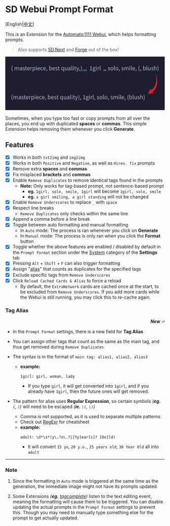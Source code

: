 ﻿# SD Webui Prompt Format
[English|[中文](README_ZH.md)]

This is an Extension for the [Automatic1111 Webui](https://github.com/AUTOMATIC1111/stable-diffusion-webui), which helps formatting prompts.

> Also supports [SD.Next](https://github.com/vladmandic/automatic) and [Forge](https://github.com/lllyasviel/stable-diffusion-webui-forge) out of the box!

<p align="center"><img src="sample.jpg" width=512></p>

Sometimes, when you type too fast or copy prompts from all over the places, you end up with duplicated **spaces** or **commas**. This simple Extension helps removing them whenever you click **Generate**.

## Features
- [x] Works in both `txt2img` and `img2img`
- [x] Works in both `Positive` and `Negative`, as well as `Hires. fix` prompts
- [x] Remove extra **spaces** and **commas**
- [x] Fix misplaced **brackets** and **commas**
- [x] Enable `Remove Duplicates` to remove identical tags found in the prompts
  - **Note:** Only works for tag-based prompt, not sentence-based prompt
    - **eg.** `1girl, solo, smile, 1girl` will become `1girl, solo, smile`
    - **eg.** `a girl smiling, a girl standing` will not be changed
- [x] Enable `Remove Underscores` to replace `_` with `space`
- [x] Respect line breaks
  - `Remove Duplicates` only checks within the same line
- [x] Append a comma before a line break
- [x] Toggle between auto formatting and manual formatting
  - In `Auto` mode: The process is ran whenever you click on **Generate**
  - In `Manual` mode: The process is only ran when you click the **Format** button
- [x] Toggle whether the above features are enabled / disabled by default in the `Prompt Format` section under the <ins>System</ins> category of the **Settings** tab
- [x] Pressing `Alt` + `Shift` + `F` can also trigger formatting
- [x] Assign "[alias](#tag-alias)" that counts as duplicates for the specified tags
- [x] Exclude specific tags from `Remove Underscores`
- [x] Click `Reload Cached Cards & Alias` to force a reload
  - By default, the `ExtraNetwork` cards are cached once at the start, to be excluded from `Remove Underscores`. If you add more cards while the Webui is still running, you may click this to re-cache again.

### Tag Alias

<p align="right"><i><b>New</b> 🔥</i></p>

- In the `Prompt Format` settings, there is a new field for **Tag Alias**
- You can assign other tags that count as the same as the main tag, and thus get removed during `Remove Duplicates`
- The syntax is in the format of `main tag: alias1, alias2, alias3`
  - **example:**
    ```
    1girl: girl, woman, lady
    ```
    - If you type `girl`, it will get converted into `1girl`, and if you already have `1girl`, then the future ones will get removed.

- The pattern for alias uses **Regular Expression**, so certain symbols *(**eg.** `(`, `)`)* will need to be escaped *(**ie.** `\(`, `\)`)*
  - Comma is not supported, as it is used to separate multiple patterns
  - Check out [RegExr](https://regexr.com/) for cheatsheet
  - **example:**
    ```regex
    adult: \d*\s*(y\.?o\.?|[Yy]ear[s]? [Oo]ld)
    ```
    - It will convert `15 yo`, `20 y.o.`, `25 years old`, `30 Year Old` all into `adult`

<hr>

### Note
1. Since the formatting in `Auto` mode is triggered at the same time as the generation, the immediate image might not have its prompts updated.

2. Some Extensions *(**eg.** [tagcomplete](https://github.com/DominikDoom/a1111-sd-webui-tagcomplete))* listen to the text editing event, meaning the formatting will cause them to be triggered. You can disable updating the actual prompts in the `Prompt Format` settings to prevent this. Though you may need to manually type something else for the prompt to get actually updated.
